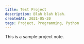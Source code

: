 ```yaml
---
title: Test Project
description: Blah blah blah.
createdAt: 2021-05-20
tags: Project, Programming, Python
---
```


This is a sample project note.
